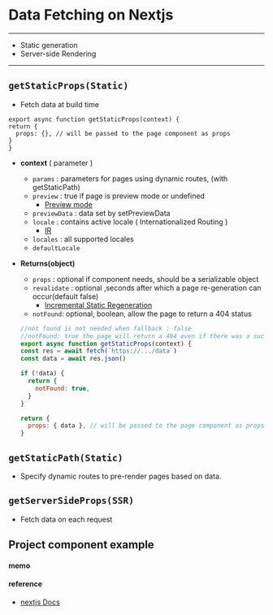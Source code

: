# Data Fetching on Nextjs
***

  - Static generation
  - Server-side Rendering

***

## `getStaticProps(Static)`

  - Fetch data at build time
  ```JS
  export async function getStaticProps(context) {
  return {
    props: {}, // will be passed to the page component as props
  }
  }
  ```

  - **context** ( parameter )
    - `params` : parameters for pages using dynamic routes, (with getStaticPath)
    - `preview` : true if page is preview mode or undefined
      - [Preview mode](https://nextjs.org/docs/advanced-features/preview-mode)
    - `previewData` : data set by setPreviewData
    - `locale` : contains active locale ( Internationalized Routing )
      - [IR](https://nextjs.org/docs/advanced-features/i18n-routing)
    - `locales` : all supported locales
    - `defaultLocale`

  - **Returns(object)**
    - `props` : optional if component needs, should be a serializable object
    - `revalidate` : optional ,seconds after which a page re-generation can occur(default false)
      - [Incremental Static Regeneration](https://nextjs.org/docs/basic-features/data-fetching#incremental-static-regeneration)
    - `notFound`: optional, boolean, allow the page to return a 404 status
    ```js
    //not found is not needed when fallback : false
    //notFound: true the page will return a 404 even if there was a successfully generated page before
    export async function getStaticProps(context) {
    const res = await fetch(`https://.../data`)
    const data = await res.json()

    if (!data) {
      return {
        notFound: true,
      }
    }

    return {
      props: { data }, // will be passed to the page component as props
    }
    ```


## `getStaticPath(Static)`
  - Specify dynamic routes to pre-render pages based on data.

## `getServerSideProps(SSR)`
  - Fetch data on each request

## Project component example


#### memo

#### reference
- [nextjs Docs](https://nextjs.org/docs/basic-features/data-fetching)


